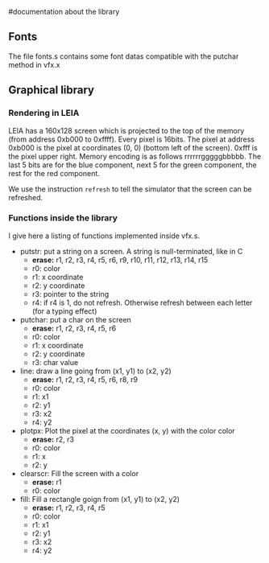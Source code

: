 #documentation about the library

## Fonts
The file fonts.s contains some font datas compatible with the putchar method in vfx.x

## Graphical library

### Rendering in LEIA
LEIA has a 160x128 screen which is projected to the top of the memory (from address 0xb000 to 0xffff). Every pixel is 16bits.
The pixel at address 0xb000 is the pixel at coordinates (0, 0) (bottom left of the screen). 0xfff is the pixel upper right.
Memory encoding is as follows rrrrrrgggggbbbbb. The last 5 bits are for the blue component, next 5 for the green component, the rest for the red component.

We use the instruction `refresh` to tell the simulator that the screen can be refreshed. 

### Functions inside the library
I give here a listing of functions implemented inside vfx.s. 
- putstr: put a string on a screen. A string is null-terminated, like in C
    - **erase:** r1, r2, r3, r4, r5, r6, r9, r10, r11, r12, r13, r14, r15
    - r0: color
    - r1: x coordinate
    - r2: y coordinate
    - r3: pointer to the string
    - r4: if r4 is 1, do not refresh. Otherwise refresh between each letter (for a typing effect)
- putchar: put a char on the screen
    - **erase:** r1, r2, r3, r4, r5, r6
    - r0: color
    - r1: x coordinate
    - r2: y coordinate
    - r3: char value
- line: draw a line going from (x1, y1) to (x2, y2)
    - **erase:** r1, r2, r3, r4, r5, r6, r8, r9
    - r0: color
    - r1: x1
    - r2: y1
    - r3: x2
    - r4: y2
- plotpx: Plot the pixel at the coordinates (x, y) with the color color
    - **erase:** r2, r3
    - r0: color
    - r1: x
    - r2: y
- clearscr: Fill the screen with a color
    - **erase:** r1
    - r0: color
- fill: Fill a rectangle goign from (x1, y1) to (x2, y2)
    - **erase:** r1, r2, r3, r4, r5
    - r0: color
    - r1: x1
    - r2: y1
    - r3: x2
    - r4: y2

